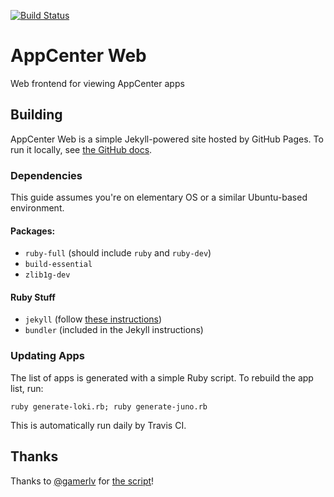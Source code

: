 [![Build Status](https://travis-ci.com/elementary/appcenter-web.svg?branch=gh-pages)](https://travis-ci.com/elementary/appcenter-web)

# AppCenter Web

Web frontend for viewing AppCenter apps

## Building

AppCenter Web is a simple Jekyll-powered site hosted by GitHub Pages. To run it locally, see [the GitHub docs](https://help.github.com/articles/setting-up-your-github-pages-site-locally-with-jekyll/).

### Dependencies

This guide assumes you're on elementary OS or a similar Ubuntu-based environment.

#### Packages:

- `ruby-full` (should include `ruby` and `ruby-dev`)
- `build-essential`
- `zlib1g-dev`

#### Ruby Stuff

- `jekyll` (follow [these instructions](https://jekyllrb.com/docs/installation/))
- `bundler` (included in the Jekyll instructions)

### Updating Apps

The list of apps is generated with a simple Ruby script. To rebuild the app list, run:

```shell
ruby generate-loki.rb; ruby generate-juno.rb
```

This is automatically run daily by Travis CI.

## Thanks

Thanks to [@gamerlv](https://github.com/gamerlv) for [the script](https://gist.github.com/gamerlv/4bb5e59415f239e8c79ff1d473e54520)!
